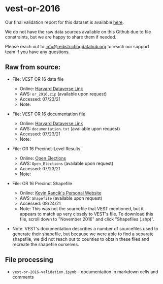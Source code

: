 # vest-or-2016

Our final validation report for this dataset is available [here](https://redistrictingdatahub.org/dataset/vest-2016-oregon-precinct-and-election-results/).

We do not have the raw data sources available on this Github due to file constraints, but we are happy to share them if needed. 

Please reach out to info@redistrictingdatahub.org to reach our support team if you have any questions.

## **Raw from source:**
- File: VEST OR 16 data file
  - Online: [Harvard Dataverse Link](https://dataverse.harvard.edu/file.xhtml?persistentId=doi:10.7910/DVN/NH5S2I/CEN9OL)
  - AWS: `or_2016.zip` (available upon request)
  - Accessed: 07/23/21
  - Note:

- File: VEST OR 16 documentation file
  - Online: [Harvard Dataverse Link](https://dataverse.harvard.edu/file.xhtml?fileId=4938232&version=65.0)
  - AWS: `documentation.txt` (available upon request)
  - Accessed: 07/23/21
  - Note:

- File: OR 16 Precinct-Level Results
  - Online: [Open Elections](https://github.com/openelections/openelections-data-or/)
  - AWS: `Open_Elections` (available upon request)
  - Accessed: 07/23/21
  - Note:

- File: OR 16 Precinct Shapefile
  - Online: [Kevin Rancik's Personal Website](http://www.kevinrancik.com/elections/Oregon/eOregon.html)
  - AWS: `Shapefile` (available upon request)
  - Accessed: 08/24/21
  - Note: This was not the sourcefile that VEST mentioned, but it appears to match up very closely to VEST's file. To download this file, scroll down to "November 2016" and click "Shapefiles (.shp)".

- Note: VEST's documentation describes a number of sourcefiles used to generate their shapefile, but because we were able to find a separate shapefile, we did not reach out to counties to obtain these files and recreate the shapefile ourselves.

## File processing

- `vest-or-2016-validation.ipynb` - documentation in markdown cells and comments
